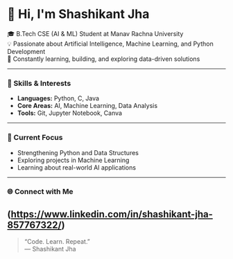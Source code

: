 # 👋 Hi, I'm Shashikant Jha

🎓 B.Tech CSE (AI & ML) Student at Manav Rachna University  
💡 Passionate about Artificial Intelligence, Machine Learning, and Python Development  
📘 Constantly learning, building, and exploring data-driven solutions  

---

### 🧠 Skills & Interests
- **Languages:** Python, C, Java  
- **Core Areas:** AI, Machine Learning, Data Analysis  
- **Tools:** Git, Jupyter Notebook, Canva  

---

### 🚀 Current Focus
- Strengthening Python and Data Structures  
- Exploring projects in Machine Learning  
- Learning about real-world AI applications  

---

### 🌐 Connect with Me
(https://www.linkedin.com/in/shashikant-jha-857767322/)
---

> “Code. Learn. Repeat.”  
> — Shashikant Jha
